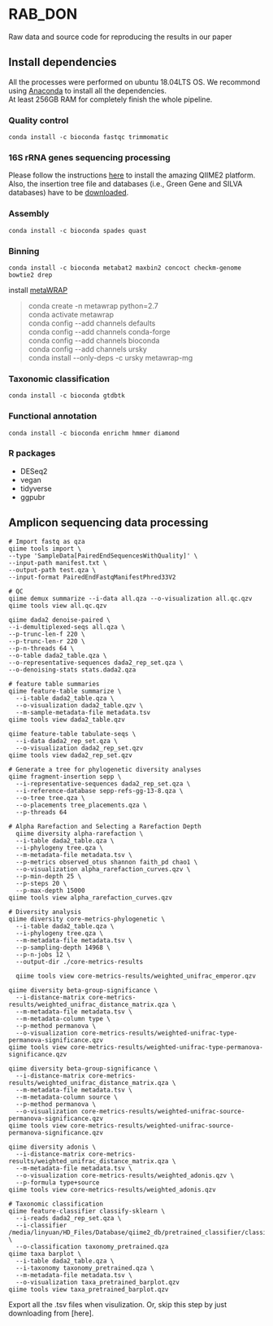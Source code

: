 # RAB_DON
Raw data and source code for reproducing the results in our paper
## Install dependencies
All the processes were performed on ubuntu 18.04LTS OS.
We recommond using [Anaconda](https://www.anaconda.com/) to install all the dependencies.   
At least 256GB RAM for completely finish the whole pipeline.
### Quality control
```
conda install -c bioconda fastqc trimmomatic
```
### 16S rRNA genes sequencing processing
Please follow the instructions [here](https://docs.qiime2.org/2020.6/install/) to install the amazing QIIME2 platform.  
Also, the insertion tree file and databases (i.e., Green Gene and SILVA databases) have to be [downloaded](https://docs.qiime2.org/2020.6/data-resources/).
### Assembly
```
conda install -c bioconda spades quast
```
### Binning
```
conda install -c bioconda metabat2 maxbin2 concoct checkm-genome bowtie2 drep
```
install [metaWRAP](https://github.com/bxlab/metaWRAP)

>conda create -n metawrap python=2.7  
>conda activate metawrap  
>conda config --add channels defaults  
>conda config --add channels conda-forge  
>conda config --add channels bioconda  
>conda config --add channels ursky  
>conda install --only-deps -c ursky metawrap-mg  

### Taxonomic classification
```
conda install -c bioconda gtdbtk
```
### Functional annotation
```
conda install -c bioconda enrichm hmmer diamond
```
### R packages
* DESeq2
* vegan
* tidyverse
* ggpubr
## Amplicon sequencing data processing
```
# Import fastq as qza
qiime tools import \
--type 'SampleData[PairedEndSequencesWithQuality]' \
--input-path manifest.txt \
--output-path test.qza \
--input-format PairedEndFastqManifestPhred33V2

# QC
qiime demux summarize --i-data all.qza --o-visualization all.qc.qzv
qiime tools view all.qc.qzv

qiime dada2 denoise-paired \
--i-demultiplexed-seqs all.qza \
--p-trunc-len-f 220 \
--p-trunc-len-r 220 \
--p-n-threads 64 \
--o-table dada2_table.qza \
--o-representative-sequences dada2_rep_set.qza \
--o-denoising-stats stats.dada2.qza

# feature table summaries
qiime feature-table summarize \
  --i-table dada2_table.qza \
  --o-visualization dada2_table.qzv \
  --m-sample-metadata-file metadata.tsv
qiime tools view dada2_table.qzv

qiime feature-table tabulate-seqs \
  --i-data dada2_rep_set.qza \
  --o-visualization dada2_rep_set.qzv
qiime tools view dada2_rep_set.qzv

# Generate a tree for phylogenetic diversity analyses
qiime fragment-insertion sepp \
  --i-representative-sequences dada2_rep_set.qza \
  --i-reference-database sepp-refs-gg-13-8.qza \
  --o-tree tree.qza \
  --o-placements tree_placements.qza \
  --p-threads 64
  
# Alpha Rarefaction and Selecting a Rarefaction Depth  
  qiime diversity alpha-rarefaction \
  --i-table dada2_table.qza \
  --i-phylogeny tree.qza \
  --m-metadata-file metadata.tsv \
  --p-metrics observed_otus shannon faith_pd chao1 \
  --o-visualization alpha_rarefaction_curves.qzv \
  --p-min-depth 25 \
  --p-steps 20 \
  --p-max-depth 15000
qiime tools view alpha_rarefaction_curves.qzv

# Diversity analysis
qiime diversity core-metrics-phylogenetic \
  --i-table dada2_table.qza \
  --i-phylogeny tree.qza \
  --m-metadata-file metadata.tsv \
  --p-sampling-depth 14968 \
  --p-n-jobs 12 \
  --output-dir ./core-metrics-results
  
  qiime tools view core-metrics-results/weighted_unifrac_emperor.qzv

qiime diversity beta-group-significance \
  --i-distance-matrix core-metrics-results/weighted_unifrac_distance_matrix.qza \
  --m-metadata-file metadata.tsv \
  --m-metadata-column type \
  --p-method permanova \
  --o-visualization core-metrics-results/weighted-unifrac-type-permanova-significance.qzv
qiime tools view core-metrics-results/weighted-unifrac-type-permanova-significance.qzv

qiime diversity beta-group-significance \
  --i-distance-matrix core-metrics-results/weighted_unifrac_distance_matrix.qza \
  --m-metadata-file metadata.tsv \
  --m-metadata-column source \
  --p-method permanova \
  --o-visualization core-metrics-results/weighted-unifrac-source-permanova-significance.qzv
qiime tools view core-metrics-results/weighted-unifrac-source-permanova-significance.qzv

qiime diversity adonis \
  --i-distance-matrix core-metrics-results/weighted_unifrac_distance_matrix.qza \
  --m-metadata-file metadata.tsv \
  --o-visualization core-metrics-results/weighted_adonis.qzv \
  --p-formula type+source
qiime tools view core-metrics-results/weighted_adonis.qzv

# Taxonomic classification
qiime feature-classifier classify-sklearn \
  --i-reads dada2_rep_set.qza \
  --i-classifier /media/linyuan/HD_Files/Database/qiime2_db/pretrained_classifier/classifier.qza \
  --o-classification taxonomy_pretrained.qza
qiime taxa barplot \
  --i-table dada2_table.qza \
  --i-taxonomy taxonomy_pretrained.qza \
  --m-metadata-file metadata.tsv \
  --o-visualization taxa_pretrained_barplot.qzv
qiime tools view taxa_pretrained_barplot.qzv
```
Export all the .tsv files when visulization. Or, skip this step by just downloading from [here].  
